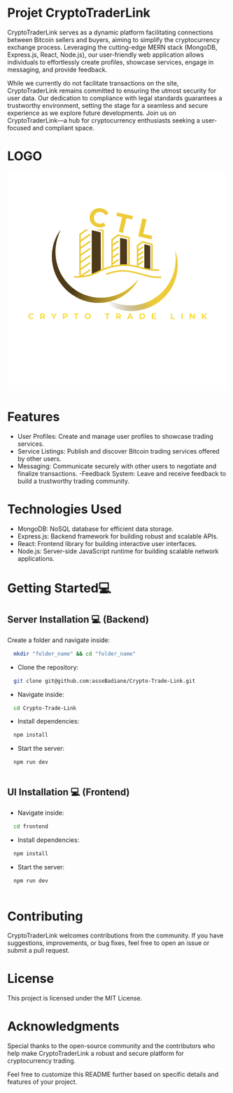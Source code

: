 # Projet CryptoTraderLink
CryptoTraderLink serves as a dynamic platform facilitating connections between Bitcoin sellers and buyers, aiming to simplify the cryptocurrency exchange process. Leveraging the cutting-edge MERN stack (MongoDB, Express.js, React, Node.js), our user-friendly web application allows individuals to effortlessly create profiles, showcase services, engage in messaging, and provide feedback.

While we currently do not facilitate transactions on the site, CryptoTraderLink remains committed to ensuring the utmost security for user data. Our dedication to compliance with legal standards guarantees a trustworthy environment, setting the stage for a seamless and secure experience as we explore future developments. Join us on CryptoTraderLink—a hub for cryptocurrency enthusiasts seeking a user-focused and compliant space.

# LOGO
<p align="center">
<img src="./frontend/src/assets/crypto-trade-link.png" width="500" alt="accessibility text">
</p>

# Features
- User Profiles: Create and manage user profiles to showcase trading services.
- Service Listings: Publish and discover Bitcoin trading services offered by other users.
- Messaging: Communicate securely with other users to negotiate and finalize transactions.
-Feedback System: Leave and receive feedback to build a trustworthy trading community.

# Technologies Used
- MongoDB: NoSQL database for efficient data storage.
- Express.js: Backend framework for building robust and scalable APIs.
- React: Frontend library for building interactive user interfaces.
- Node.js: Server-side JavaScript runtime for building scalable network applications.

#  Getting Started💻 
## Server Installation 💻 (Backend)
Create a folder and navigate inside:
```bash
  mkdir "folder_name" && cd "folder_name"
```
- Clone the repository: 

```bash
  git clone git@github.com:asseBadiane/Crypto-Trade-Link.git
```  
- Navigate inside: 

```bash
  cd Crypto-Trade-Link
```
- Install dependencies: 

```bash
  npm install 
```    
- Start the server:

```bash
  npm run dev
  
```

## UI Installation 💻 (Frontend)
- Navigate inside:

```bash
  cd frontend
```
- Install dependencies:

```bash
  npm install 
```    
- Start the server: 

```bash
  npm run dev
  
```
# Contributing
CryptoTraderLink welcomes contributions from the community. If you have suggestions, improvements, or bug fixes, feel free to open an issue or submit a pull request.

# License
This project is licensed under the MIT License.

# Acknowledgments
Special thanks to the open-source community and the contributors who help make CryptoTraderLink a robust and secure platform for cryptocurrency trading.

Feel free to customize this README further based on specific details and features of your project.
